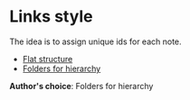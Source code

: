 # Links style

The idea is to assign unique ids for each note.

- [Flat structure](<./Flat structure.md>)
- [Folders for hierarchy](<./Folders for hierarchy.md>)

**Author's choice**: Folders for hierarchy

